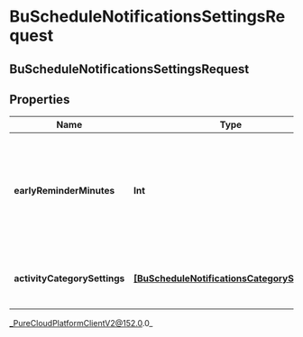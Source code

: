 # BuScheduleNotificationsSettingsRequest

## BuScheduleNotificationsSettingsRequest

## Properties

|Name | Type | Description | Notes|
|------------ | ------------- | ------------- | -------------|
| **earlyReminderMinutes** | **Int** | The number of minutes prior to the scheduled event to display an early reminder notification | [optional] |
| **activityCategorySettings** | [**[BuScheduleNotificationsCategorySettings]**](BuScheduleNotificationsCategorySettings) | List of activity category notification settings | [optional] |



_PureCloudPlatformClientV2@152.0.0_
